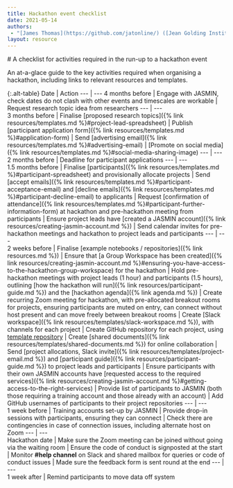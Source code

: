 ```yaml
---
title: Hackathon event checklist
date: 2021-05-14
authors:
 - "[James Thomas](https://github.com/jatonline/) ([Jean Golding Institute](https://www.bristol.ac.uk/golding/))"
layout: resource
---
```


<div class="lead" markdown="1">
# A checklist for activities required in the run-up to a hackathon event

An at-a-glace guide to the key activities required when organising a hackathon,
including links to relevant resources and templates.
</div>

{:.alt-table}
Date              | Action
---               | ---
4 months before   | Engage with JASMIN, check dates do not clash with other events and timescales are workable 
                  | Request research topic idea from researchers
---               | ---                  
3 months before   | Finalise [proposed research topics]({% link resources/templates.md %}#project-lead-spreadsheet)
                  | Publish [participant application form]({% link resources/templates.md %}#application-form)
                  | Send [advertising email]({% link resources/templates.md %}#advertising-email)
                  | [Promote on social media]({% link resources/templates.md %}#social-media-sharing-image)
---               | ---                  
2 months before	  | Deadline for participant applications
---               | ---                  
1.5 months before | Finalise [participants]({% link resources/templates.md %}#participant-spreadsheet) and provisionally allocate projects
                  | Send [accept emails]({% link resources/templates.md %}#participant-acceptance-email) and [decline emails]({% link resources/templates.md %}#participant-decline-email) to applicants
                  | Request [confirmation of attendance]({% link resources/templates.md %}#participant-further-information-form) at hackathon and pre-hackathon meeting from participants
                  | Ensure project leads have [created a JASMIN account]({% link resources/creating-jasmin-account.md %})
                  | Send calendar invites for pre-hackathon meetings and hackathon to project leads and participants
---               | ---                  
2 weeks before    | Finalise [example notebooks / repositories]({% link resources.md %})
                  | Ensure that [a Group Workspace has been created]({% link resources/creating-jasmin-account.md %}#ensuring-you-have-access-to-the-hackathon-group-workspace) for the hackathon
                  | Hold pre-hackathon meetings with project leads (1 hour) and participants (1.5 hours), outlining [how the hackathon will run]({% link resources/participant-guide.md %}) and the [hackathon agenda]({% link agenda.md %})
                  | Create recurring Zoom meeting for hackathon, with pre-allocated breakout rooms for projects, ensuring participants are muted on entry, can connect without host present and can move freely between breakout rooms
                  | Create [Slack workspace]({% link resources/templates/slack-workspace.md %}), with channels for each project
                  | Create GitHub repository for each project, using [template repository](https://github.com/cmip6moap/project-template)
                  | Create [shared documents]({% link resources/templates/shared-documents.md %}) for online collaboration
                  | Send [project allocations, Slack invite]({% link resources/templates/project-email.md %}) and [participant guide]({% link resources/participant-guide.md %}) to project leads and participants
                  | Ensure participants with their own JASMIN accounts have [requested access to the required services]({% link resources/creating-jasmin-account.md %}#getting-access-to-the-right-services)
                  | Provide list of participants to JASMIN (both those requiring a training account and those already with an account)
                  | Add GitHub usernames of participants to their project repositories
---               | ---                  
1 week before     | Training accounts set-up by JASMIN
                  | Provide drop-in sessions with participants, ensuring they can connect
                  | Check there are contingencies in case of connection issues, including alternate host on Zoom
---               | ---                  
Hackathon date    | Make sure the Zoom meeting can be joined without going via the waiting room
                  | Ensure the code of conduct is signposted at the start
                  | Monitor **#help channel** on Slack and shared mailbox for queries or code of conduct issues
                  | Made sure the feedback form is sent round at the end
---               | ---                  
1 week after      | Remind participants to move data off system
